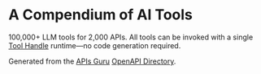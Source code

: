 # A Compendium of AI Tools

100,000+ LLM tools for 2,000 APIs. All tools can be invoked with a single [Tool Handle](https://github.com/toolcog/tool-handle) runtime—no code generation required.

Generated from the [APIs Guru](https://apis.guru) [OpenAPI Directory](https://github.com/APIs-guru/openapi-directory).
